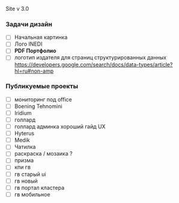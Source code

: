 ﻿
Site v 3.0


### Задачи дизайн
- [ ] Начальная картинка
- [ ] Лого INEDI
- [ ] **PDF Портфолио**
- [ ] логотип издателя для страниц структурированных данных
https://developers.google.com/search/docs/data-types/article?hl=ru#non-amp

### Публикуемые проекты
- [ ] мониторинг под office
- [ ] Boening Tehnomini
- [ ] Iridium
- [ ] голлард  
- [ ] голлард админка хороший гайд UX
- [ ] Hyterus
- [ ] Medik
- [ ] Чатилка
- [ ] раскраска / мозаика ?
- [ ] призма
- [ ] кпи гв
- [ ] гв старый ui
- [ ] гв новый
- [ ] гв портал кластера
- [ ] гв мобильное